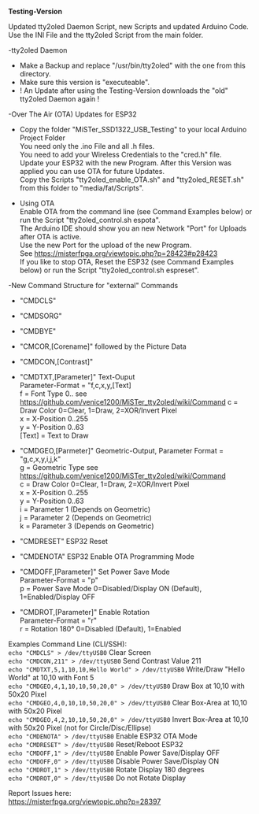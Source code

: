 **Testing-Version**  
  
Updated tty2oled Daemon Script, new Scripts and updated Arduino Code.  
Use the INI File and the tty2oled Script from the main folder.  
  
-tty2oled Daemon  
* Make a Backup and replace "/usr/bin/tty2oled" with the one from this directory.  
* Make sure this version is "executeable".  
* ! An Update after using the Testing-Version downloads the "old" tty2oled Daemon again !  
  
-Over The Air (OTA) Updates for ESP32  
* Copy the folder "MiSTer_SSD1322_USB_Testing" to your local Arduino Project Folder  
 You need only the .ino  File and all .h files.  
 You need to add your Wireless Credentials to the "cred.h" file.  
 Update your ESP32 with the new Program. After this Version was applied you can use OTA for future Updates.  
 Copy the Scripts "tty2oled_enable_OTA.sh" and "tty2oled_RESET.sh" from this folder to "media/fat/Scripts".  
  
* Using OTA  
 Enable OTA from the command line (see Command Examples below) or run the Script "tty2oled_control.sh espota".  
 The Arduino IDE should show you an new Network "Port" for Uploads after OTA is active.  
 Use the new Port for the upload of the new Program.  
 See https://misterfpga.org/viewtopic.php?p=28423#p28423  
 If you like to stop OTA, Reset the ESP32 (see Command Examples below) or run the Script "tty2oled_control.sh espreset".  
  
-New Command Structure for "external" Commands  
* "CMDCLS"  
* "CMDSORG"  
* "CMDBYE"  
* "CMCOR,[Corename]" followed by the Picture Data  
* "CMDCON,[Contrast]"  
  
* "CMDTXT,[Parameter]" Text-Ouput  
 Parameter-Format = "f,c,x,y,[Text]  
 f = Font Type 0.. see https://github.com/venice1200/MiSTer_tty2oled/wiki/Command
 c = Draw Color 0=Clear, 1=Draw, 2=XOR/Invert Pixel  
 x = X-Position 0..255  
 y = Y-Position 0..63  
 [Text] = Text to Draw  
  
* "CMDGEO,[Parmeter]" Geometric-Output, 
 Parameter Format = "g,c,x,y,i,j,k"  
 g = Geometric Type see https://github.com/venice1200/MiSTer_tty2oled/wiki/Command  
 c = Draw Color 0=Clear, 1=Draw, 2=XOR/Invert Pixel  
 x = X-Position 0..255  
 y = Y-Position 0..63  
 i = Parameter 1 (Depends on Geometric)  
 j = Parameter 2 (Depends on Geometric)  
 k = Parameter 3 (Depends on Geometric)  
  
* "CMDRESET"   ESP32 Reset  
* "CMDENOTA"   ESP32 Enable OTA Programming Mode  
* "CMDOFF,[Parameter]" Set Power Save Mode  
 Parameter-Format = "p"  
 p = Power Save Mode 0=Disabled/Display ON (Default), 1=Enabled/Display OFF  
  
* "CMDROT,[Parameter]" Enable Rotation  
 Parameter-Format = "r"  
 r = Rotation 180° 0=Disabled (Default), 1=Enabled  
  
Examples Command Line (CLI/SSH):  
`echo "CMDCLS" > /dev/ttyUSB0`                             Clear Screen  
`echo "CMDCON,211" > /dev/ttyUSB0`                         Send Contrast Value 211  
`echo "CMDTXT,5,1,10,10,Hello World" > /dev/ttyUSB0`       Write/Draw "Hello World" at 10,10 with Font 5  
`echo "CMDGEO,4,1,10,10,50,20,0" > /dev/ttyUSB0`           Draw Box at 10,10 with 50x20 Pixel  
`echo "CMDGEO,4,0,10,10,50,20,0" > /dev/ttyUSB0`           Clear Box-Area at 10,10 with 50x20 Pixel  
`echo "CMDGEO,4,2,10,10,50,20,0" > /dev/ttyUSB0`           Invert Box-Area at 10,10 with 50x20 Pixel (not for Circle/Disc/Ellipse)  
`echo "CMDENOTA" > /dev/ttyUSB0`                           Enable ESP32 OTA Mode  
`echo "CMDRESET" > /dev/ttyUSB0`                           Reset/Reboot ESP32  
`echo "CMDOFF,1" > /dev/ttyUSB0`                           Enable Power Save/Display OFF  
`echo "CMDOFF,0" > /dev/ttyUSB0`                           Disable Power Save/Display ON  
`echo "CMDROT,1" > /dev/ttyUSB0`                           Rotate Display 180 degrees  
`echo "CMDROT,0" > /dev/ttyUSB0`                           Do not Rotate Display  



  
Report Issues here:  
https://misterfpga.org/viewtopic.php?p=28397  

